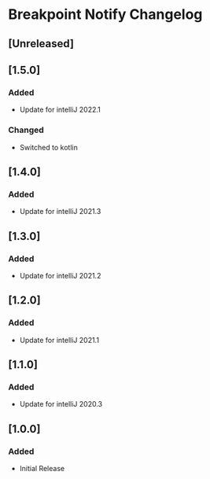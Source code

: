 # Breakpoint Notify Changelog

## [Unreleased]

## [1.5.0]

### Added

- Update for intelliJ 2022.1

### Changed

- Switched to kotlin

## [1.4.0]

### Added

- Update for intelliJ 2021.3

## [1.3.0]

### Added

- Update for intelliJ 2021.2

## [1.2.0]

### Added

- Update for intelliJ 2021.1

## [1.1.0]

### Added

- Update for intelliJ 2020.3

## [1.0.0]

### Added

- Initial Release